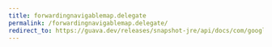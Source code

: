 ```yaml
---
title: forwardingnavigablemap.delegate
permalink: /forwardingnavigablemap.delegate/
redirect_to: https://guava.dev/releases/snapshot-jre/api/docs/com/google/common/collect/ForwardingNavigableMap.html#delegate--
---
```

